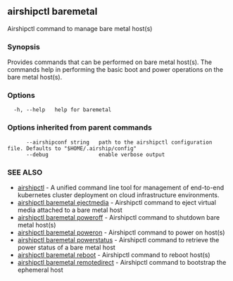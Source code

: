 ## airshipctl baremetal

Airshipctl command to manage bare metal host(s)

### Synopsis


Provides commands that can be performed on bare metal host(s). The commands help in
performing the basic boot and power operations on the bare metal host(s).


### Options

```
  -h, --help   help for baremetal
```

### Options inherited from parent commands

```
      --airshipconf string   path to the airshipctl configuration file. Defaults to "$HOME/.airship/config"
      --debug                enable verbose output
```

### SEE ALSO

* [airshipctl](airshipctl.md)	 - A unified command line tool for management of end-to-end kubernetes cluster deployment on cloud infrastructure environments.
* [airshipctl baremetal ejectmedia](airshipctl_baremetal_ejectmedia.md)	 - Airshipctl command to eject virtual media attached to a bare metal host
* [airshipctl baremetal poweroff](airshipctl_baremetal_poweroff.md)	 - Airshipctl command to shutdown bare metal host(s)
* [airshipctl baremetal poweron](airshipctl_baremetal_poweron.md)	 - Airshipctl command to power on host(s)
* [airshipctl baremetal powerstatus](airshipctl_baremetal_powerstatus.md)	 - Airshipctl command to retrieve the power status of a bare metal host
* [airshipctl baremetal reboot](airshipctl_baremetal_reboot.md)	 - Airshipctl command to reboot host(s)
* [airshipctl baremetal remotedirect](airshipctl_baremetal_remotedirect.md)	 - Airshipctl command to bootstrap the ephemeral host

